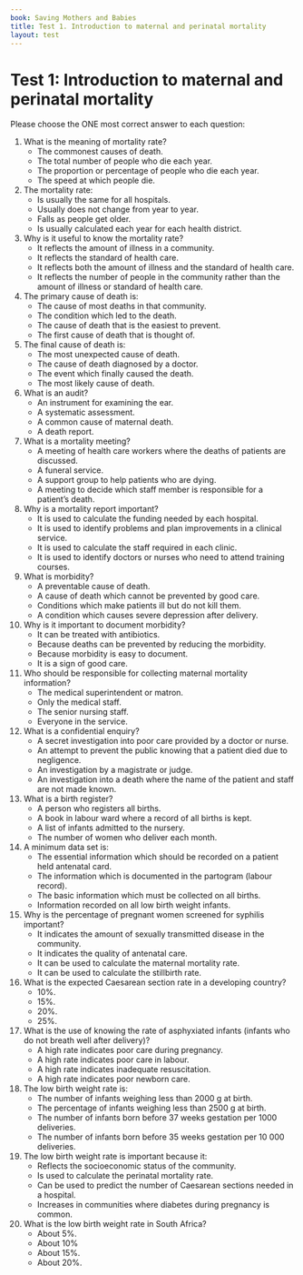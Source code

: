```yaml
---
book: Saving Mothers and Babies
title: Test 1. Introduction to maternal and perinatal mortality
layout: test
---
```


# Test 1: Introduction to maternal and perinatal mortality

Please choose the ONE most correct answer to each question:

1.	What is the meaning of mortality rate?
	-	The commonest causes of death.
	-	The total number of people who die each year.
	+	The proportion or percentage of people who die each year.
	-	The speed at which people die.
2.	The mortality rate:
	-	Is usually the same for all hospitals.
	-	Usually does not change from year to year.
	-	Falls as people get older.
	+	Is usually calculated each year for each health district.
3.	Why is it useful to know the mortality rate?
	-	It reflects the amount of illness in a community.
	-	It reflects the standard of health care.
	+	It reflects both the amount of illness and the standard of health care.
	-	It reflects the number of people in the community rather than the amount of illness or standard of health care.
4.	The primary cause of death is:
	-	The cause of most deaths in that community.
	+	The condition which led to the death.
	-	The cause of death that is the easiest to prevent.
	-	The first cause of death that is thought of.
5.	The final cause of death is:
	-	The most unexpected cause of death.
	-	The cause of death diagnosed by a doctor.
	+	The event which finally caused the death.
	-	The most likely cause of death.
6.	What is an audit?
	-	An instrument for examining the ear.
	+	A systematic assessment.
	-	A common cause of maternal death.
	-	A death report.
7.	What is a mortality meeting?
	+	A meeting of health care workers where the deaths of patients are discussed.
	-	A funeral service.
	-	A support group to help patients who are dying.
	-	A meeting to decide which staff member is responsible for a patient’s death.
8.	Why is a mortality report important?
	-	It is used to calculate the funding needed by each hospital.
	+	It is used to identify problems and plan improvements in a clinical service.
	-	It is used to calculate the staff required in each clinic.
	-	It is used to identify doctors or nurses who need to attend training courses.
9.	What is morbidity?
	-	A preventable cause of death.
	-	A cause of death which cannot be prevented by good care.
	+	Conditions which make patients ill but do not kill them.
	-	A condition which causes severe depression after delivery.
10.	Why is it important to document morbidity?
	-	It can be treated with antibiotics.
	+	Because deaths can be prevented by reducing the morbidity.
	-	Because morbidity is easy to document.
	-	It is a sign of good care.
11.	Who should be responsible for collecting maternal mortality information?
	-	The medical superintendent or matron.
	-	Only the medical staff.
	-	The senior nursing staff.
	+	Everyone in the service.
12.	What is a confidential enquiry?
	-	A secret investigation into poor care provided by a doctor or nurse.
	-	An attempt to prevent the public knowing that a patient died due to negligence.
	-	An investigation by a magistrate or judge.
	+	An investigation into a death where the name of the patient and staff are not made known.
13.	What is a birth register?
	-	A person who registers all births.
	+	A book in labour ward where a record of all births is kept.
	-	A list of infants admitted to the nursery.
	-	The number of women who deliver each month.
14.	A minimum data set is:
	-	The essential information which should be recorded on a patient held antenatal card.
	-	The information which is documented in the partogram (labour record).
	+	The basic information which must be collected on all births.
	-	Information recorded on all low birth weight infants.
15.	Why is the percentage of pregnant women screened for syphilis important?
	-	It indicates the amount of sexually transmitted disease in the community.
	+	It indicates the quality of antenatal care.
	-	It can be used to calculate the maternal mortality rate.
	-	It can be used to calculate the stillbirth rate.
16.	What is the expected Caesarean section rate in a developing country?
	-	10%.
	+	15%.
	-	20%.
	-	25%.
17.	What is the use of knowing the rate of asphyxiated infants (infants who do not breath well after delivery)?
	-	A high rate indicates poor care during pregnancy.
	+	A high rate indicates poor care in labour.
	-	A high rate indicates inadequate resuscitation.
	-	A high rate indicates poor newborn care.
18.	The low birth weight rate is:
	-	The number of infants weighing less than 2000 g at birth.
	+	The percentage of infants weighing less than 2500 g at birth.
	-	The number of infants born before 37 weeks gestation per 1000 deliveries.
	-	The number of infants born before 35 weeks gestation per 10 000 deliveries.
19.	The low birth weight rate is important because it:
	+	Reflects the socioeconomic status of the community.
	-	Is used to calculate the perinatal mortality rate.
	-	Can be used to predict the number of Caesarean sections needed in a hospital.
	-	Increases in communities where diabetes during pregnancy is common.
20.	What is the low birth weight rate in South Africa?
	-	About 5%.
	-	About 10%
	+	About 15%.
	-	About 20%.
